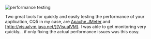 
![performance testing](http://upload.sam-thompson.info/upload/files/jmeter_and_visualvm.jpg "Large example image")

Two great tools for quickly and easily testing the performance of your application, CQ5 in my case, are [Apache JMeter](http://jmeter.apache.org/) and [http://visualvm.java.net/](VisualVM). I was able to get monitoring very quickly… if only fixing the actual performance issues was this easy.
